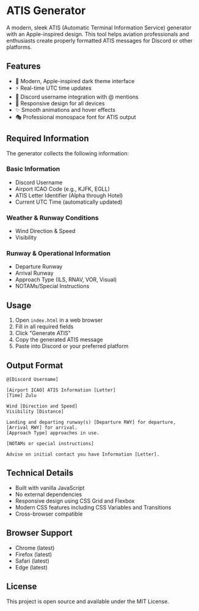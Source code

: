 # ATIS Generator

A modern, sleek ATIS (Automatic Terminal Information Service) generator with an Apple-inspired design. This tool helps aviation professionals and enthusiasts create properly formatted ATIS messages for Discord or other platforms.

## Features

- 🎨 Modern, Apple-inspired dark theme interface
- ⚡ Real-time UTC time updates
- 🎯 Discord username integration with @ mentions
- 📱 Responsive design for all devices
- ✨ Smooth animations and hover effects
- 🎭 Professional monospace font for ATIS output

## Required Information

The generator collects the following information:

### Basic Information
- Discord Username
- Airport ICAO Code (e.g., KJFK, EGLL)
- ATIS Letter Identifier (Alpha through Hotel)
- Current UTC Time (automatically updated)

### Weather & Runway Conditions
- Wind Direction & Speed
- Visibility

### Runway & Operational Information
- Departure Runway
- Arrival Runway
- Approach Type (ILS, RNAV, VOR, Visual)
- NOTAMs/Special Instructions

## Usage

1. Open `index.html` in a web browser
2. Fill in all required fields
3. Click "Generate ATIS"
4. Copy the generated ATIS message
5. Paste into Discord or your preferred platform

## Output Format

```
@[Discord Username]

[Airport ICAO] ATIS Information [Letter]
[Time] Zulu

Wind [Direction and Speed]
Visibility [Distance]

Landing and departing runway(s) [Departure RWY] for departure, [Arrival RWY] for arrival.
[Approach Type] approaches in use.

[NOTAMs or special instructions]

Advise on initial contact you have Information [Letter].
```

## Technical Details

- Built with vanilla JavaScript
- No external dependencies
- Responsive design using CSS Grid and Flexbox
- Modern CSS features including CSS Variables and Transitions
- Cross-browser compatible

## Browser Support

- Chrome (latest)
- Firefox (latest)
- Safari (latest)
- Edge (latest)

## License

This project is open source and available under the MIT License. 